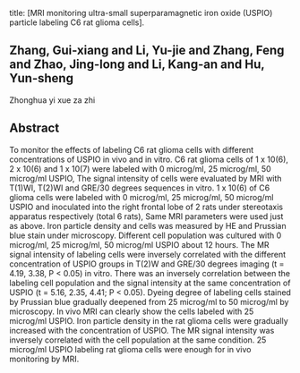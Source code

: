 title: [MRI monitoring ultra-small superparamagnetic iron oxide (USPIO) particle labeling C6 rat glioma cells].

## Zhang, Gui-xiang and Li, Yu-jie and Zhang, Feng and Zhao, Jing-long and Li, Kang-an and Hu, Yun-sheng
Zhonghua yi xue za zhi


## Abstract
To monitor the effects of labeling C6 rat glioma cells with different concentrations of USPIO in vivo and in vitro. C6 rat glioma cells of 1 x 10(6), 2 x 10(6) and 1 x 10(7) were labeled with 0 microg/ml, 25 microg/ml, 50 microg/ml USPIO, The signal intensity of cells were evaluated by MRI with T(1)WI, T(2)WI and GRE/30 degrees sequences in vitro. 1 x 10(6) of C6 glioma cells were labeled with 0 microg/ml, 25 microg/ml, 50 microg/ml USPIO and inoculated into the right frontal lobe of 2 rats under stereotaxis apparatus respectively (total 6 rats), Same MRI parameters were used just as above. Iron particle density and cells was measured by HE and Prussian blue stain under microscopy. Different cell population was cultured with 0 microg/ml, 25 microg/ml, 50 microg/ml USPIO about 12 hours. The MR signal intensity of labeling cells were inversely correlated with the different concentration of USPIO groups in T(2)W and GRE/30 degrees imaging (t = 4.19, 3.38, P < 0.05) in vitro. There was an inversely correlation between the labeling cell population and the signal intensity at the same concentration of USPIO (t = 5.16, 2.35, 4.41; P < 0.05). Dyeing degree of labeling cells stained by Prussian blue gradually deepened from 25 microg/ml to 50 microg/ml by microscopy. In vivo MRI can clearly show the cells labeled with 25 microg/ml USPIO. Iron particle density in the rat glioma cells were gradually increased with the concentration of USPIO. The MR signal intensity was inversely correlated with the cell population at the same condition. 25 microg/ml USPIO labeling rat glioma cells were enough for in vivo monitoring by MRI.

